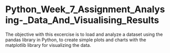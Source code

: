 # Python_Week_7_Assignment_Analysing-_Data_And_Visualising_Results
The objective with this excercise is to load and analyze a dataset using the pandas library in Python, to create simple plots and charts with the matplotlib library for visualizing the data.
